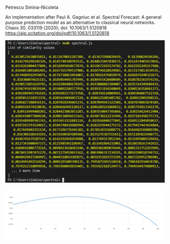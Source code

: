 Petrescu Simina-Nicoleta

An implementation after Paul A. Gagniuc et al. Spectral Forecast: A general purpose prediction model as an alternative to classical neural networks. Chaos 30, 033119 (2020); doi: 10.1063/1.5120818 https://aip.scitation.org/doi/pdf/10.1063/1.5120818

![Image1](https://github.com/simina8398/Spectral-Forecast/blob/master/List%20of%20similarity%20values.PNG)

![Image2](https://github.com/simina8398/Spectral-Forecast/blob/master/List%20of%20similarity%20values%20-%20plot.PNG)

